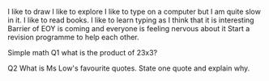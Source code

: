 I like to draw
I like to explore
I like to type on a computer but I am quite slow in it.
I like to read books.
I like to learn typing as I think that it is interesting
Barrier of EOY is coming and everyone is feeling nervous about it
Start a revision programme to help each other.

Simple math 
Q1 what is the product of 23x3?

Q2 What is Ms Low's favourite quotes. State one quote and explain why.
